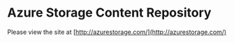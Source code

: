 # Azure Storage Content Repository

Please view the site at [http://azurestorage.com/](http://azurestorage.com/)
